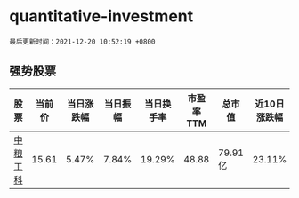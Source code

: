 # quantitative-investment

`最后更新时间：2021-12-20 10:52:19 +0800`

## 强势股票

|股票|当前价|当日涨跌幅|当日振幅|当日换手率|市盈率TTM|总市值|近10日涨跌幅|
|----|----|----|----|----|----|----|----|
|[中粮工科](https://xueqiu.com/S/SZ301058)|15.61|5.47%|7.84%|19.29%|48.88|79.91亿|23.11%|
